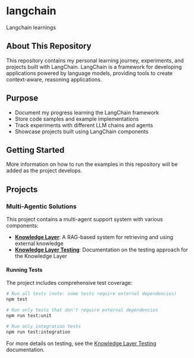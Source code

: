 # langchain
Langchain learnings

## About This Repository
This repository contains my personal learning journey, experiments, and projects built with LangChain. LangChain is a framework for developing applications powered by language models, providing tools to create context-aware, reasoning applications.

## Purpose
- Document my progress learning the LangChain framework
- Store code samples and example implementations
- Track experiments with different LLM chains and agents
- Showcase projects built using LangChain components

## Getting Started
More information on how to run the examples in this repository will be added as the project develops.

## Projects

### Multi-Agentic Solutions
This project contains a multi-agent support system with various components:

- **[Knowledge Layer](./KNOWLEDGE_LAYER.md)**: A RAG-based system for retrieving and using external knowledge
- **[Knowledge Layer Testing](./KNOWLEDGE_LAYER_TESTING.md)**: Documentation on the testing approach for the Knowledge Layer

#### Running Tests
The project includes comprehensive test coverage:

```bash
# Run all tests (note: some tests require external dependencies)
npm test

# Run only tests that don't require external dependencies
npm run test:unit

# Run only integration tests
npm run test:integration
```

For more details on testing, see the [Knowledge Layer Testing](./KNOWLEDGE_LAYER_TESTING.md) documentation.
